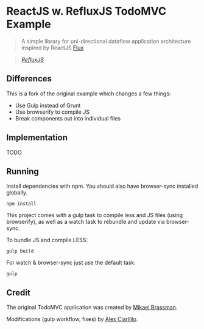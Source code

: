 # ReactJS w. RefluxJS TodoMVC Example

> A simple library for uni-directional dataflow application architecture inspired by ReactJS [Flux](http://facebook.github.io/react/blog/2014/05/06/flux.html)

> _[RefluxJS](https://github.com/spoike/refluxjs)_

## Differences

This is a fork of the original example which changes a few things:

- Use Gulp instead of Grunt
- Use browserify to compile JS
- Break components out into individual files

## Implementation

TODO

## Running

Install dependencies with npm. You should also have browser-sync installed globally.

```
npm install
```

This project comes with a gulp task to compile less and JS files (using browserify), as well as a watch task to rebundle and update via browser-sync.

To bundle JS and compile LESS:
```
gulp build
```

For watch & browser-sync just use the default task:
```
gulp
```

## Credit

The original TodoMVC application was created by [Mikael Brassman](https://github.com/spoike/refluxjs).

Modifications (gulp workflow, fixes) by [Alex Ciarlillo](https://github.com/alexciarlillo).